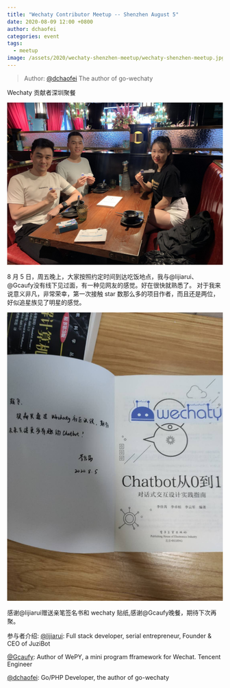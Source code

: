 ```yaml
---
title: "Wechaty Contributor Meetup -- Shenzhen August 5"
date: 2020-08-09 12:00 +0800
author: dchaofei
categories: event
tags:
  - meetup
image: /assets/2020/wechaty-shenzhen-meetup/wechaty-shenzhen-meetup.jpg
---
```


> Author: [@dchaofei](https://github.com/dchaofei) The author of go-wechaty

Wechaty 贡献者深圳聚餐

![Photo][wechaty-shenzhen-meetup-photo]

<!--more-->

8 月 5 日，周五晚上，大家按照约定时间到达吃饭地点，我与@lijiarui、@Gcaufy没有线下见过面，有一种见网友的感觉。好在很快就熟悉了。
对于我来说意义非凡，非常荣幸，第一次接触 star 数那么多的项目作者，而且还是两位，好似追星族见了明星的感觉。

![Photo][wechaty-shenzhen-meetup-book]

感谢@lijiarui赠送亲笔签名书和 wechaty 贴纸,感谢@Gcaufy晚餐，期待下次再聚。

参与者介绍:
[@lijiarui](https://github.com/lijiarui): Full stack developer, serial entrepreneur, Founder & CEO of JuziBot

[@Gcaufy](https://github.com/gcaufy): Author of WePY, a mini program fframework for Wechat. Tencent Engineer

[@dchaofei](https://github.com/dchaofei): Go/PHP Developer, the author of go-wechaty

[wechaty-shenzhen-meetup-photo]: /assets/2020/wechaty-shenzhen-meetup/wechaty-shenzhen-meetup.jpg
[wechaty-shenzhen-meetup-book]: /assets/2020/wechaty-shenzhen-meetup/book.jpg
